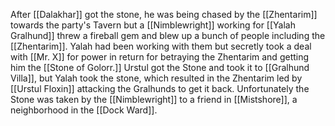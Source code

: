 After [[Dalakhar]] got the stone, he was being chased by the [[Zhentarim]] towards the party's Tavern but a [[Nimblewright]] working for [[Yalah Gralhund]] threw a fireball gem and blew up a bunch of people including the [[Zhentarim]]. Yalah had been working with them but secretly took a deal with [[Mr. X]] for power in return for betraying the Zhentarim and getting him the [[Stone of Golorr.]] Urstul got the Stone and took it to [[Gralhund Villa]], but Yalah took the stone, which resulted in the Zhentarim led by [[Urstul Floxin]] attacking the Gralhunds to get it back. Unfortunately the Stone was taken by the [[Nimblewright]] to a friend in [[Mistshore]], a neighborhood in the [[Dock Ward]].